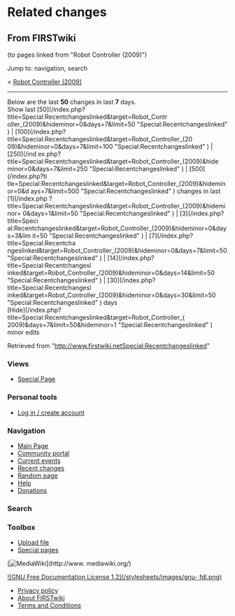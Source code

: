 # Related changes

## From FIRSTwiki

(to pages linked from "Robot Controller (2009)")

Jump to: navigation, search

< [Robot Controller (2009)](/index.php?title=Robot_Controller_%282009%29&redirect=no "Robot
Controller \(2009\)")

--------------------------------------------------------------------------------

Below are the last **50** changes in last **7** days.<br>
Show last [50](/index.php?title=Special:Recentchangeslinked&target=Robot_Contr
oller_\(2009\)&hideminor=0&days=7&limit=50 "Special:Recentchangeslinked" ) | [100](/index.php?title=Special:Recentchangeslinked&target=Robot_Controller_\(20
09\)&hideminor=0&days=7&limit=100 "Special:Recentchangeslinked" ) | [250](/ind
ex.php?title=Special:Recentchangeslinked&target=Robot_Controller_\(2009\)&hide minor=0&days=7&limit=250 "Special:Recentchangeslinked" ) | [500](/index.php?ti
tle=Special:Recentchangeslinked&target=Robot_Controller_\(2009\)&hideminor=0&d ays=7&limit=500 "Special:Recentchangeslinked" ) changes in last [1](/index.php
?title=Special:Recentchangeslinked&target=Robot_Controller_\(2009\)&hideminor= 0&days=1&limit=50 "Special:Recentchangeslinked" ) | [3](/index.php?title=Speci
al:Recentchangeslinked&target=Robot_Controller_\(2009\)&hideminor=0&days=3&lim it=50 "Special:Recentchangeslinked" ) | [7](/index.php?title=Special:Recentcha
ngeslinked&target=Robot_Controller_\(2009\)&hideminor=0&days=7&limit=50 "Special:Recentchangeslinked" ) | [14](/index.php?title=Special:Recentchangesl
inked&target=Robot_Controller_\(2009\)&hideminor=0&days=14&limit=50 "Special:Recentchangeslinked" ) | [30](/index.php?title=Special:Recentchangesl
inked&target=Robot_Controller_\(2009\)&hideminor=0&days=30&limit=50 "Special:Recentchangeslinked" ) days<br>
[Hide](/index.php?title=Special:Recentchangeslinked&target=Robot_Controller_\(
2009\)&days=7&limit=50&hideminor=1 "Special:Recentchangeslinked" ) minor edits

Retrieved from "<http://www.firstwiki.netSpecial:Recentchangeslinked>"

### Views

- [Special Page](Special:Recentchangeslinked/Robot_Controller_%282009%29)

### Personal tools

- [Log in / create account](/index.php?title=Special:Userlogin&returnto=Special:Recentchangeslinked)

[](Main_Page "Main Page")

### Navigation

- [Main Page](Main_Page)
- [Community portal](FIRSTwiki:Community_portal)
- [Current events](Current_events)
- [Recent changes](Special:Recentchanges)
- [Random page](Special:Random)
- [Help](Help:Contents)
- [Donations](FIRSTwiki:Site_support)

### Search

### Toolbox

- [Upload file](Special:Upload)
- [Special pages](Special:Specialpages)

[![MediaWiki](/skins/common/images/poweredby_mediawiki_88x31.png)](http://www.
mediawiki.org/)

[![GNU Free Documentation License 1.2](/stylesheets/images/gnu-
fdl.png)](http://www.gnu.org/copyleft/fdl.html)

- [Privacy policy](FIRSTwiki:Privacy_policy "FIRSTwiki:Privacy policy")
- [About FIRSTwiki](FIRSTwiki:About "FIRSTwiki:About")
- [Terms and Conditions](FIRSTwiki:Terms_and_conditions "FIRSTwiki:Terms and conditions")
